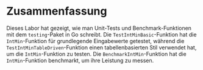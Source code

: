 # Zusammenfassung

Dieses Labor hat gezeigt, wie man Unit-Tests und Benchmark-Funktionen mit dem `testing`-Paket in Go schreibt. Die `TestIntMinBasic`-Funktion hat die `IntMin`-Funktion für grundlegende Eingabewerte getestet, während die `TestIntMinTableDriven`-Funktion einen tabellenbasierten Stil verwendet hat, um die `IntMin`-Funktion zu testen. Die `BenchmarkIntMin`-Funktion hat die `IntMin`-Funktion benchmarkt, um ihre Leistung zu messen.
